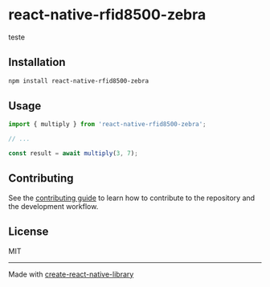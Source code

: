 # react-native-rfid8500-zebra

teste

## Installation

```sh
npm install react-native-rfid8500-zebra
```

## Usage

```js
import { multiply } from 'react-native-rfid8500-zebra';

// ...

const result = await multiply(3, 7);
```

## Contributing

See the [contributing guide](CONTRIBUTING.md) to learn how to contribute to the repository and the development workflow.

## License

MIT

---

Made with [create-react-native-library](https://github.com/callstack/react-native-builder-bob)
